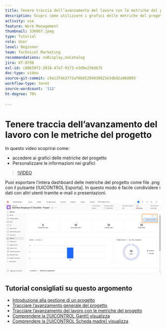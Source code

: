 ```yaml
---
title: Tenere traccia dell’avanzamento del lavoro con le metriche del progetto
description: Scopri come utilizzare i grafici delle metriche del progetto per tenere traccia dell’avanzamento del lavoro del progetto in  [!DNL  Workfront].
activity: use
feature: Work Management
thumbnail: 336667.jpeg
type: Tutorial
role: User
level: Beginner
team: Technical Marketing
recommendations: noDisplay,noCatalog
jira: KT-8796
exl-id: c80659f2-2818-47a7-9173-e3d9e236db75
doc-type: video
source-git-commit: c9a137de3772a70b81294930823e3db92a96d893
workflow-type: tm+mt
source-wordcount: '112'
ht-degree: 70%

---
```


# Tenere traccia dell’avanzamento del lavoro con le metriche del progetto

In questo video scoprirai come:

* accedere ai grafici delle metriche del progetto
* Personalizzare le informazioni nei grafici

>[!VIDEO](https://video.tv.adobe.com/v/336667/?quality=12&learn=on)

Puoi esportare l’intera dashboard delle metriche del progetto come file .png con il pulsante [!UICONTROL Esporta]. In questo modo è facile condividere i dati con altri utenti tramite e-mail o presentazioni.

![Pagina Metriche progetto esportate](assets/planner-fund-metrics-export.png)

## Tutorial consigliati su questo argomento

* [Introduzione alla gestione di un progetto](https://experienceleague.adobe.com/en/docs/workfront-learn/tutorials-workfront/manage-work/projects/getting-started-manage-a-project.md)
* [Tracciare l’avanzamento generale del progetto](https://experienceleague.adobe.com/en/docs/workfront-learn/tutorials-workfront/manage-work/projects/track-overall-project-progress.md)
* [Tracciare l’avanzamento del lavoro con le metriche del progetto](https://experienceleague.adobe.com/en/docs/workfront-learn/tutorials-workfront/manage-work/projects/track-work-progress-with-project-metrics.md)
* [Comprendere la [!UICONTROL Gantt] visualizza](https://experienceleague.adobe.com/en/docs/workfront-learn/tutorials-workfront/manage-work/projects/understand-the-gantt-view.md)
* [Comprendere la [!UICONTROL Scheda madre] visualizza](https://experienceleague.adobe.com/en/docs/workfront-learn/tutorials-workfront/manage-work/projects/understand-the-board-view.md)
